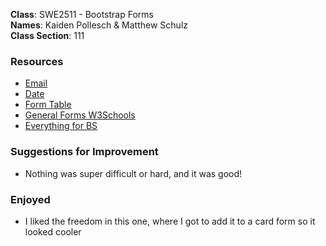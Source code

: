 **Class**: SWE2511 - Bootstrap Forms<br>
**Names**: Kaiden Pollesch & Matthew Schulz<br>
**Class Section**: 111

### Resources

- [Email](https://www.w3schools.com/bootstrap5/bootstrap_form_input_group.php#gsc.tab=0)
- [Date](https://www.w3schools.com/tags/att_input_type_date.asp)
- [Form Table](https://getbootstrap.com/docs/5.3/forms/validation/)
- [General Forms W3Schools](https://www.w3schools.com/bootstrap5/bootstrap_forms.php)
- [Everything for BS](https://getbootstrap.com/docs/5.3/forms/overview/)


### Suggestions for Improvement
- Nothing was super difficult or hard, and it was good!



### Enjoyed
- I liked the freedom in this one, where I got to add it to a card form so it looked cooler